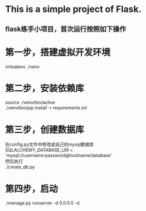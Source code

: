 This is a simple project of Flask.
======
flask练手小项目，首次运行按照如下操作
-----
# 第一步，搭建虚拟开发环境<br>
virtualenv ./venv<br>
# 第二步，安装依赖库<br>
source ./venv/bin/active<br>
./venv/bin/pip install -r requirements.txt<br>
# 第三步，创建数据库<br>
在config.py文件中修改成自己的mysql数据库<br>
SQLALCHEMY_DATABASE_URI = 'mysql://username:password@hostname/database'<br>
然后执行<br>
./create_db.py<br>
# 第四步，启动<br>
./manage.py runserver -d 0.0.0.0 -d<br>
